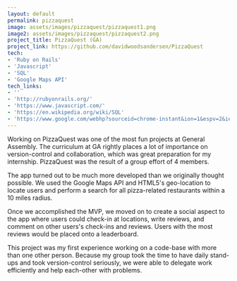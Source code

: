 ```yaml
---
layout: default
permalink: pizzaquest
image: assets/images/pizzaquest/pizzaquest1.png
image2: assets/images/pizzaquest/pizzaquest2.png
project_title: PizzaQuest (GA)
project_link: https://github.com/davidwoodsandersen/PizzaQuest
tech:
- 'Ruby on Rails'
- 'Javascript'
- 'SQL'
- 'Google Maps API'
tech_links:
- ''
- 'http://rubyonrails.org/'
- 'https://www.javascript.com/'
- 'https://en.wikipedia.org/wiki/SQL'
- 'https://www.google.com/webhp?sourceid=chrome-instant&ion=1&espv=2&ie=UTF-8#q=google%20maps%20api'
---
```


Working on PizzaQuest was one of the most fun projects at General Assembly. The curriculum at GA rightly places a lot of importance on version-control and collaboration, which was great preparation for my internship. PizzaQuest was the result of a group effort of 4 members.

The app turned out to be much more developed than we originally thought possible. We used the Google Maps API and HTML5's geo-location to locate users and perform a search for all pizza-related restaurants within a 10 miles radius.

Once we accomplished the MVP, we moved on to create a social aspect to the app where users could check-in at locations, write reviews, and comment on other users's check-ins and reviews. Users with the most reviews would be placed onto a leaderboard.

This project was my first experience working on a code-base with more than one other person. Because my group took the time to have daily stand-ups and took version-control seriously, we were able to delegate work efficiently and help each-other with problems.
